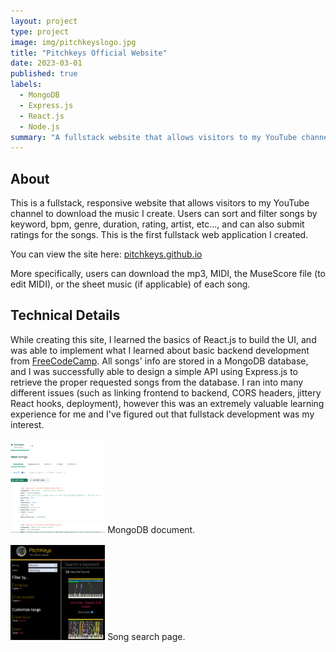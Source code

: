 ```yaml
---
layout: project
type: project
image: img/pitchkeyslogo.jpg
title: "Pitchkeys Official Website"
date: 2023-03-01
published: true
labels:
  - MongoDB
  - Express.js
  - React.js
  - Node.js
summary: "A fullstack website that allows visitors to my YouTube channel to download the music I create and transcribe."
---
```


## About

This is a fullstack, responsive website that allows visitors to my YouTube channel to download the music I create. Users can sort and filter songs by keyword, bpm, genre, duration, rating, artist, etc..., and can also submit ratings for the songs. This is the first fullstack web application I created.

You can view the site here: [pitchkeys.github.io](https://pitchkeys.github.io/)

More specifically, users can download the mp3, MIDI, the MuseScore file (to edit MIDI), or the sheet music (if applicable) of each song.

## Technical Details

While creating this site, I learned the basics of React.js to build the UI, and was able to implement what I learned about basic backend development from [FreeCodeCamp](https://freecodecamp.org). All songs' info are stored in a MongoDB database, and I was successfully able to design a simple API using Express.js to retrieve the proper requested songs from the database. I ran into many different issues (such as linking frontend to backend, CORS headers, jittery React hooks, deployment), however this was an extremely valuable learning experience for me and I've figured out that fullstack development was my interest.

<img width = "30%" src="../img/pitchkeys_mongodb.png">
MongoDB document.
<br><br>
<img width = "30%" src="../img/pitchkeys_find.png">
Song search page.
<br><br>
